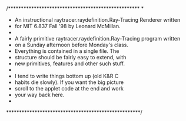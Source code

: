 /***************************************************
*
*   An instructional raytracer.raydefinition.Ray-Tracing Renderer written
*   for MIT 6.837  Fall '98 by Leonard McMillan.
*
*   A fairly primitive raytracer.raydefinition.Ray-Tracing program written
*   on a Sunday afternoon before Monday's class.
*   Everything is contained in a single file. The
*   structure should be fairly easy to extend, with
*   new primitives, features and other such stuff.
*
*   I tend to write things bottom up (old K&R C
*   habits die slowly). If you want the big picture
*   scroll to the applet code at the end and work
*   your way back here.
*
****************************************************/